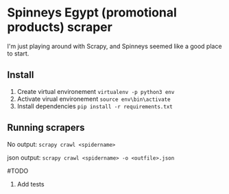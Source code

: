 # Spinneys Egypt (promotional products) scraper

I'm just playing around with Scrapy, and Spinneys seemed like a good place to start.

## Install

1. Create virtual environement `virtualenv -p python3 env`
2. Activate virual environement `source env\bin\activate`
3. Install dependencies `pip install -r requirements.txt`

## Running scrapers
No output: `scrapy crawl <spidername>`

json output: `scrapy crawl <spidername> -o <outfile>.json`


#TODO 

1. Add tests 
